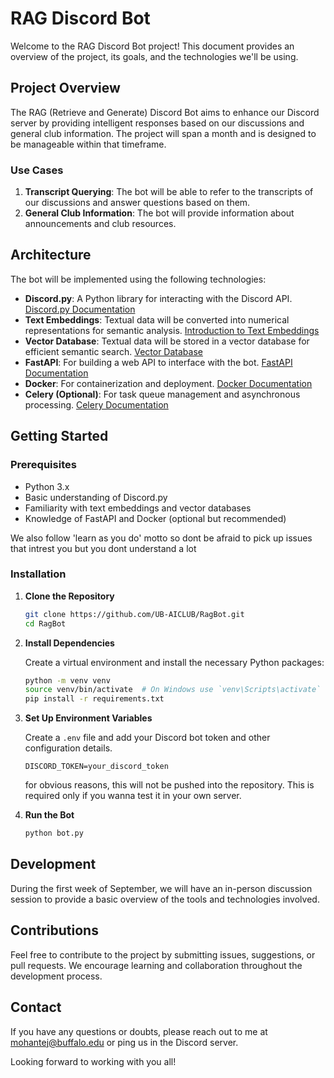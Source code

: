 # RAG Discord Bot

Welcome to the RAG Discord Bot project! This document provides an overview of the project, its goals, and the technologies we'll be using.

## Project Overview

The RAG (Retrieve and Generate) Discord Bot aims to enhance our Discord server by providing intelligent responses based on our discussions and general club information. The project will span a month and is designed to be manageable within that timeframe.

### Use Cases

1. **Transcript Querying**: The bot will be able to refer to the transcripts of our discussions and answer questions based on them.
2. **General Club Information**: The bot will provide information about announcements and club resources.

## Architecture

The bot will be implemented using the following technologies:

- **Discord.py**: A Python library for interacting with the Discord API. [Discord.py Documentation](https://discordpy.readthedocs.io/en/stable/)
- **Text Embeddings**: Textual data will be converted into numerical representations for semantic analysis. [Introduction to Text Embeddings](https://stackoverflow.blog/2023/11/09/an-intuitive-introduction-to-text-embeddings/)
- **Vector Database**: Textual data will be stored in a vector database for efficient semantic search. [Vector Database](https://www.pinecone.io/learn/vector-database/)
- **FastAPI**: For building a web API to interface with the bot. [FastAPI Documentation](https://fastapi.tiangolo.com/)
- **Docker**: For containerization and deployment. [Docker Documentation](https://www.docker.com/)
- **Celery (Optional)**: For task queue management and asynchronous processing. [Celery Documentation](https://docs.celeryq.dev/en/stable/userguide/workers.html)

## Getting Started

### Prerequisites

- Python 3.x
- Basic understanding of Discord.py
- Familiarity with text embeddings and vector databases
- Knowledge of FastAPI and Docker (optional but recommended)

We also follow 'learn as you do' motto so dont be afraid to pick up issues that intrest you but you dont understand a lot

### Installation

1. **Clone the Repository**

   ```bash
   git clone https://github.com/UB-AICLUB/RagBot.git
   cd RagBot
   ```

2. **Install Dependencies**

   Create a virtual environment and install the necessary Python packages:

   ```bash
   python -m venv venv
   source venv/bin/activate  # On Windows use `venv\Scripts\activate`
   pip install -r requirements.txt
   ```

3. **Set Up Environment Variables**

   Create a `.env` file and add your Discord bot token and other configuration details.

   ```env
   DISCORD_TOKEN=your_discord_token
   ```
   for obvious reasons, this will not be pushed into the repository. This is required only if you wanna test it in your own server.

4. **Run the Bot**

   ```bash
   python bot.py
   ```

## Development

During the first week of September, we will have an in-person discussion session to provide a basic overview of the tools and technologies involved.

## Contributions

Feel free to contribute to the project by submitting issues, suggestions, or pull requests. We encourage learning and collaboration throughout the development process.

## Contact

If you have any questions or doubts, please reach out to me at mohantej@buffalo.edu or ping us in the Discord server.

Looking forward to working with you all!
